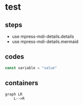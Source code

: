 # test

## steps
- use mpress-mdi-details.details
- use mpress-mdi-details.mermaid

## codes
```js
const variable = "value"
```

## containers

```mermaid
graph LR
    L-->R
```

<mermaid />
